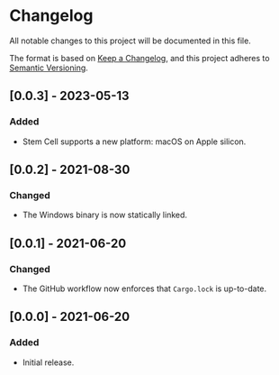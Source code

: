 # Changelog

All notable changes to this project will be documented in this file.

The format is based on [Keep a Changelog](https://keepachangelog.com/en/1.0.0/),
and this project adheres to [Semantic Versioning](https://semver.org/spec/v2.0.0.html).

## [0.0.3] - 2023-05-13

### Added
- Stem Cell supports a new platform: macOS on Apple silicon.

## [0.0.2] - 2021-08-30

### Changed
- The Windows binary is now statically linked.

## [0.0.1] - 2021-06-20

### Changed
- The GitHub workflow now enforces that `Cargo.lock` is up-to-date.

## [0.0.0] - 2021-06-20

### Added
- Initial release.

